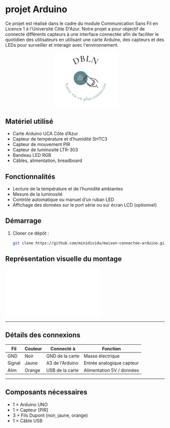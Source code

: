 
# projet Arduino

Ce projet est réalisé dans le cadre du module Communication Sans Fil en Licence 1 à l'Université Côte D'Azur. Notre projet a pour objectif de connecte différents capteurs à une interface connectée afin de faciliter le quotidien des utilisateurs en utilisant une carte Arduino, des capteurs et des LEDs pour surveiller et interagir avec l'environnement.


<p align="center">
  <img src="assets/logo.png" alt="Logo du projet" width="200"/>
</p>

##  Matériel utilisé

- Carte Arduino UCA Côte d’Azur
- Capteur de température et d’humidité SHTC3
- Capteur de mouvement PIR
- Capteur de luminosité LTR-303
- Bandeau LED RGB
- Câbles, alimentation, breadboard

##  Fonctionnalités

-  Lecture de la température et de l’humidité ambiantes
-  Mesure de la luminosité
-  Contrôle automatique ou manuel d’un ruban LED
-  Affichage des données sur le port série ou sur écran LCD (optionnel)

## Démarrage

1. Cloner ce dépôt :
   ```bash
   git clone https://github.com/minidividu/maison-connectee-arduino.git


  ##  Représentation visuelle du montage

![Carte Arduino avec capteurs](./assets/schema.pdf)

---

##  Détails des connexions

| Fil      | Couleur | Connecté à         | Fonction                   |
|----------|---------|--------------------|----------------------------|
| GND      | Noir    | GND de la carte    | Masse électrique           |
| Signal   | Jaune   | A3 de l'Arduino    | Entrée analogique capteur  |
| Alim     | Orange  | USB de la carte    | Alimentation 5V / données  |

---

##  Composants nécessaires

- 1 × Arduino UNO
- 1 × Capteur [PIR]
- 3 × Fils Dupont (noir, jaune, orange)
- 1 × Câble USB
